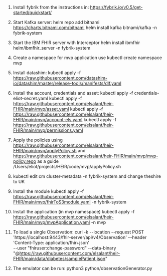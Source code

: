 1. Install fybrik from the instructions in: https://fybrik.io/v0.5/get-started/quickstart/
2. Start Kafka server:
   helm repo add bitnami https://charts.bitnami.com/bitnami
   helm install kafka bitnami/kafka -n fybrik-system
3. Start the IBM FHIR server with Interceptor
    helm install ibmfhir helm/ibmfhir_server -n fybrik-system
4. Create a namespace for mvp application use
   kubectl create namespace mvp
5. Install datashim:
   kubectl apply -f https://raw.githubusercontent.com/datashim-io/datashim/master/release-tools/manifests/dlf.yaml
6. Install the account, credentials and asset:
   kubectl apply -f credentials-eliot-secret.yaml
   kubectl apply -f https://raw.githubusercontent.com/elsalant/heir-FHIR/main/mvp/asset.yaml
   kubectl apply -f https://raw.githubusercontent.com/elsalant/heir-FHIR/main/mvp/account-els.yaml
   kubectl apply -f https://raw.githubusercontent.com/elsalant/heir-FHIR/main/mvp/permissions.yaml
7. Apply the policies using https://raw.githubusercontent.com/elsalant/heir-FHIR/main/mvp/applyPolicy.sh and 
                            https://raw.githubusercontent.com/elsalant/heir-FHIR/main/mvp/mvp-policy.rego as a guide
   /Users/eliot/projects/HEIR/code/mvp/applyPolicy.sh
8. kubectl edit cm cluster-metadata -n fybrik-system
   and change theshire to UK
9. Install the module
   kubectl apply -f https://raw.githubusercontent.com/elsalant/heir-FHIR/main/mvp/fhirToS3module.yaml -n fybrik-system
10. Install the application (in mvp namespace)
   kubectl apply -f https://raw.githubusercontent.com/elsalant/heir-FHIR/main/mvp/mvpApplication.yaml -n mvp
11. To load a single Observation:
   curl -k --location --request POST 'https://localhost:9443/fhir-server/api/v4/Observation' --header 'Content-Type: application/fhir+json' \
--user "fhiruser:change-password" --data-binary  "@https://raw.githubusercontent.com/elsalant/heir-FHIR/main/data/diabetes/samplePatient.json"

12. The emulator can be run:
    python3 python/observationGenerator.py
